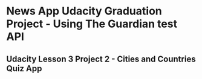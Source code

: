 # News App Udacity Graduation Project - Using The Guardian test API

## Udacity Lesson 3 Project 2 - Cities and Countries Quiz App
